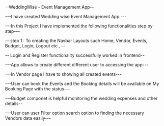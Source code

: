 --WeddingWise - Event Management App--

---I have created Wedding wise Event Management App ---

---In this Project I have implemented the following functionalities step by step---

-- step 1 : To creating the Navbar Layouts such Home, Vendor, Events, Budget, Login, Logout etc., --

-- Login and Register functionality successfully worked in frontend--

---App allows to create different different user to accessing the app---

---In Vendor page I have to showing all created events---

---User can book the Events and the Booking details will be available on My Booking Page with the status---

---Budget componet is helpful monitoring the wedding expenses and other details--

---User can user Filter option search option to finding the necessary Vendors data easily---
